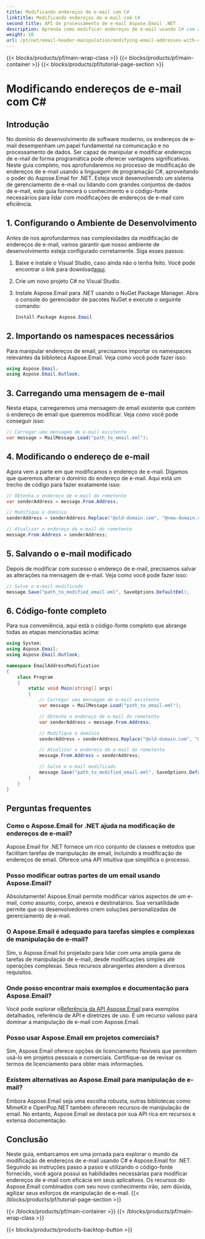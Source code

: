 ```yaml
---
title: Modificando endereços de e-mail com C#
linktitle: Modificando endereços de e-mail com C#
second_title: API de processamento de e-mail Aspose.Email .NET
description: Aprenda como modificar endereços de e-mail usando C# com a ajuda de Aspose.Email for .NET. Siga este guia passo a passo para manipular endereços de e-mail de maneira eficaz.
weight: 10
url: /pt/net/email-header-manipulation/modifying-email-addresses-with-csharp/
---
```


{{< blocks/products/pf/main-wrap-class >}}
{{< blocks/products/pf/main-container >}}
{{< blocks/products/pf/tutorial-page-section >}}

# Modificando endereços de e-mail com C#


## Introdução

No domínio do desenvolvimento de software moderno, os endereços de e-mail desempenham um papel fundamental na comunicação e no processamento de dados. Ser capaz de manipular e modificar endereços de e-mail de forma programática pode oferecer vantagens significativas. Neste guia completo, nos aprofundaremos no processo de modificação de endereços de e-mail usando a linguagem de programação C#, aproveitando o poder do Aspose.Email for .NET. Esteja você desenvolvendo um sistema de gerenciamento de e-mail ou lidando com grandes conjuntos de dados de e-mail, este guia fornecerá o conhecimento e o código-fonte necessários para lidar com modificações de endereços de e-mail com eficiência.


## 1. Configurando o Ambiente de Desenvolvimento

Antes de nos aprofundarmos nas complexidades da modificação de endereços de e-mail, vamos garantir que nosso ambiente de desenvolvimento esteja configurado corretamente. Siga esses passos:

1.  Baixe e instale o Visual Studio, caso ainda não o tenha feito. Você pode encontrar o link para download[aqui](https://visualstudio.microsoft.com/downloads/).

2. Crie um novo projeto C# no Visual Studio.

3. Instale Aspose.Email para .NET usando o NuGet Package Manager. Abra o console do gerenciador de pacotes NuGet e execute o seguinte comando:
   
   ```csharp
   Install-Package Aspose.Email
   ```

## 2. Importando os namespaces necessários

Para manipular endereços de email, precisamos importar os namespaces relevantes da biblioteca Aspose.Email. Veja como você pode fazer isso:

```csharp
using Aspose.Email;
using Aspose.Email.Outlook;
```

## 3. Carregando uma mensagem de e-mail

Nesta etapa, carregaremos uma mensagem de email existente que contém o endereço de email que queremos modificar. Veja como você pode conseguir isso:

```csharp
// Carregar uma mensagem de e-mail existente
var message = MailMessage.Load("path_to_email.eml");
```

## 4. Modificando o endereço de e-mail

Agora vem a parte em que modificamos o endereço de e-mail. Digamos que queremos alterar o domínio do endereço de e-mail. Aqui está um trecho de código para fazer exatamente isso:

```csharp
// Obtenha o endereço de e-mail do remetente
var senderAddress = message.From.Address;

// Modifique o domínio
senderAddress = senderAddress.Replace("@old-domain.com", "@new-domain.com");

// Atualizar o endereço de e-mail do remetente
message.From.Address = senderAddress;
```

## 5. Salvando o e-mail modificado

Depois de modificar com sucesso o endereço de e-mail, precisamos salvar as alterações na mensagem de e-mail. Veja como você pode fazer isso:

```csharp
// Salve o e-mail modificado
message.Save("path_to_modified_email.eml", SaveOptions.DefaultEml);
```

## 6. Código-fonte completo

Para sua conveniência, aqui está o código-fonte completo que abrange todas as etapas mencionadas acima:

```csharp
using System;
using Aspose.Email;
using Aspose.Email.Outlook;

namespace EmailAddressModification
{
    class Program
    {
        static void Main(string[] args)
        {
            // Carregar uma mensagem de e-mail existente
            var message = MailMessage.Load("path_to_email.eml");

            // Obtenha o endereço de e-mail do remetente
            var senderAddress = message.From.Address;

            // Modifique o domínio
            senderAddress = senderAddress.Replace("@old-domain.com", "@new-domain.com");

            // Atualizar o endereço de e-mail do remetente
            message.From.Address = senderAddress;

            // Salve o e-mail modificado
            message.Save("path_to_modified_email.eml", SaveOptions.DefaultEml);
        }
    }
}
```

## Perguntas frequentes

### Como o Aspose.Email for .NET ajuda na modificação de endereços de e-mail?

Aspose.Email for .NET fornece um rico conjunto de classes e métodos que facilitam tarefas de manipulação de email, incluindo a modificação de endereços de email. Oferece uma API intuitiva que simplifica o processo.

### Posso modificar outras partes de um email usando Aspose.Email?

Absolutamente! Aspose.Email permite modificar vários aspectos de um e-mail, como assunto, corpo, anexos e destinatários. Sua versatilidade permite que os desenvolvedores criem soluções personalizadas de gerenciamento de e-mail.

### O Aspose.Email é adequado para tarefas simples e complexas de manipulação de e-mail?

Sim, o Aspose.Email foi projetado para lidar com uma ampla gama de tarefas de manipulação de e-mail, desde modificações simples até operações complexas. Seus recursos abrangentes atendem a diversos requisitos.

### Onde posso encontrar mais exemplos e documentação para Aspose.Email?

Você pode explorar o[Referência da API Aspose.Email](https://reference.aspose.com/email/net/) para exemplos detalhados, referência de API e diretrizes de uso. É um recurso valioso para dominar a manipulação de e-mail com Aspose.Email.

### Posso usar Aspose.Email em projetos comerciais?

Sim, Aspose.Email oferece opções de licenciamento flexíveis que permitem usá-lo em projetos pessoais e comerciais. Certifique-se de revisar os termos de licenciamento para obter mais informações.

### Existem alternativas ao Aspose.Email para manipulação de e-mail?

Embora Aspose.Email seja uma escolha robusta, outras bibliotecas como MimeKit e OpenPop.NET também oferecem recursos de manipulação de email. No entanto, Aspose.Email se destaca por sua API rica em recursos e extensa documentação.

## Conclusão

Neste guia, embarcamos em uma jornada para explorar o mundo da modificação de endereços de e-mail usando C# e Aspose.Email for .NET. Seguindo as instruções passo a passo e utilizando o código-fonte fornecido, você agora possui as habilidades necessárias para modificar endereços de e-mail com eficácia em seus aplicativos. Os recursos do Aspose.Email combinados com seu novo conhecimento irão, sem dúvida, agilizar seus esforços de manipulação de e-mail.
{{< /blocks/products/pf/tutorial-page-section >}}

{{< /blocks/products/pf/main-container >}}
{{< /blocks/products/pf/main-wrap-class >}}

{{< blocks/products/products-backtop-button >}}
